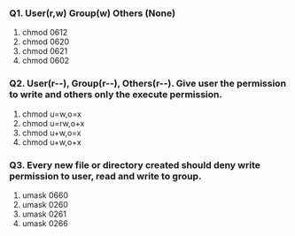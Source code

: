 ### Q1. User(r,w) Group(w) Others (None)
1. chmod 0612
2. chmod 0620
3. chmod 0621
4. chmod 0602

### Q2. User(r--), Group(r--), Others(r--). Give user  the permission to write and others only the execute permission.
1. chmod u=w,o=x
2. chmod u=rw,o+x
3. chmod u+w,o=x
4. chmod u+w,o+x
   
### Q3. Every new file or directory created should deny write permission to user, read and write to group.
1. umask 0660
2. umask 0260
3. umask 0261
4. umask 0266


